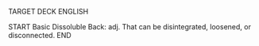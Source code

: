 TARGET DECK
ENGLISH

START
Basic
Dissoluble
Back: adj. That can be disintegrated, loosened, or disconnected.
END
